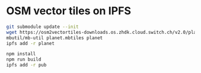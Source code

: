 # OSM vector tiles on IPFS

```sh
git submodule update --init
wget https://osm2vectortiles-downloads.os.zhdk.cloud.switch.ch/v2.0/planet.mbtiles
mbutil/mb-util planet.mbtiles planet
ipfs add -r planet
```

```sh
npm install
npm run build
ipfs add -r pub
```
